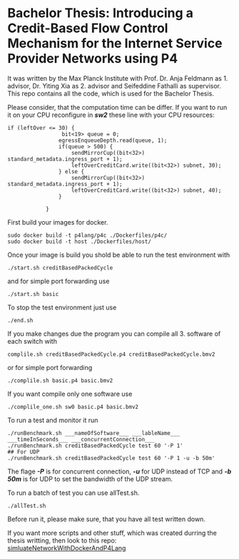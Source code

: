 # Bachelor Thesis: Introducing a Credit-Based Flow Control Mechanism for the Internet Service Provider Networks using P4
It was written by the Max Planck Institute with Prof. Dr. Anja Feldmann as 1. advisor, Dr. Yiting Xia as 2. advisor and Seifeddine Fathalli as supervisor. 
This repo contains all the code, which is used for the Bachelor Thesis. 

Please consider, that the computation time can be differ. If you want to run it on your CPU reconfigure in ___sw2___ these line with your CPU resources: 
```P4
if (leftOver <= 30) {
                 bit<19> queue = 0;
                egressEnqueueDepth.read(queue, 1);
                if(queue > 500) {
                    sendMirrorCup((bit<32>) standard_metadata.ingress_port + 1);
                    leftOverCreditCard.write((bit<32>) subnet, 30);
                } else {
                    sendMirrorCup((bit<32>) standard_metadata.ingress_port + 1);
                    leftOverCreditCard.write((bit<32>) subnet, 40);
                }

            }
```

First build your images for docker. 
```shell
sudo docker build -t p4lang/p4c ./Dockerfiles/p4c/
sudo docker build -t host ./Dockerfiles/host/
```

Once your image is build you shold be able to run the test environment with 
```shell
./start.sh creditBasedPackedCycle
```
and for simple port forwarding use 
```shell
./start.sh basic
```

To stop the test environment just use
```shell
./end.sh
```

If you make changes due the program you can compile all 3. software of each switch with
```shell
complile.sh creditBasedPackedCycle.p4 creditBasedPackedCycle.bmv2
```
or for simple port forwarding 
```shell
./complile.sh basic.p4 basic.bmv2
```
If you want compile only one software use
```shell
./complile_one.sh sw0 basic.p4 basic.bmv2
```

To run a test and monitor it run
```shell
./runBenchmark.sh ___nameOfSoftware___ ___lableName___ ___timeInSeconds___ ___concurrentConnection___
./runBenchmark.sh creditBasedPackedCycle test 60 '-P 1'
## For UDP 
./runBenchmark.sh creditBasedPackedCycle test 60 '-P 1 -u -b 50m' 
```
The flage ___-P___ is for concurrent connection,  ___-u___ for UDP instead of TCP and ___-b 50m___ is for UDP to set the bandwidth of the UDP stream. 

To run a batch of test you can use allTest.sh. 
```shell
./allTest.sh
```
Before run it, please make sure, that you have all test written down. 

If you want more scripts and other stuff, which was created durring the thesis writting, then look to this repo: [simluateNetworkWithDockerAndP4Lang
](https://github.com/midu1863/simluateNetworkWithDockerAndP4Lang)
